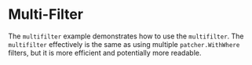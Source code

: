 # Multi-Filter

The `multifilter` example demonstrates how to use the `multifilter`. The `multifilter` effectively is the same as using
multiple `patcher.WithWhere` filters, but it is more efficient and potentially more readable.

